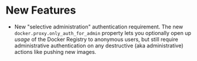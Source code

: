 # New Features

- New "selective administration" authentication requirement.
  The new `docker.proxy.only_auth_for_admin` property lets you
  optionally open up _usage_ of the Docker Registry to anonymous
  users, but still require administrative authentication on any
  destructive (aka administrative) actions like pushing new
  images.
